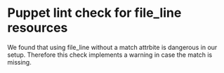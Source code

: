 # Puppet lint check for file_line resources

We found that using file\_line without a match attrbite is dangerous in our setup.
Therefore this check implements a warning in case the match is missing.

